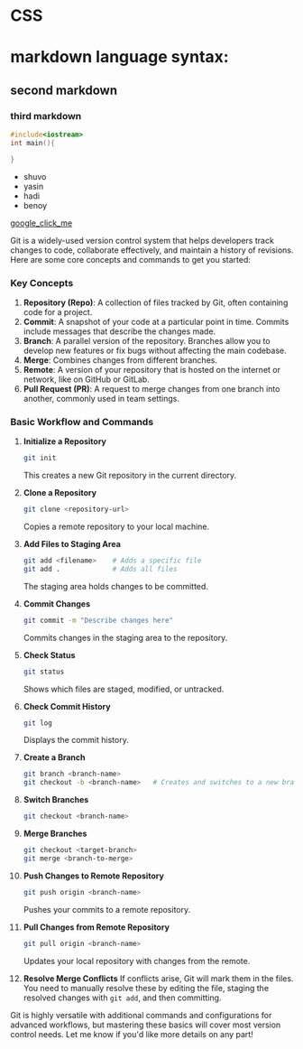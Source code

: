 # CSS

# markdown language syntax: 
## second markdown 
### third markdown

```cpp
#include<iostream>
int main(){

}
```
- shuvo
- yasin
- hadi
- benoy 

[google_click_me](https://www.google.com/)

Git is a widely-used version control system that helps developers track changes to code, collaborate effectively, and maintain a history of revisions. Here are some core concepts and commands to get you started:

### Key Concepts
1. **Repository (Repo)**: A collection of files tracked by Git, often containing code for a project.
2. **Commit**: A snapshot of your code at a particular point in time. Commits include messages that describe the changes made.
3. **Branch**: A parallel version of the repository. Branches allow you to develop new features or fix bugs without affecting the main codebase.
4. **Merge**: Combines changes from different branches.
5. **Remote**: A version of your repository that is hosted on the internet or network, like on GitHub or GitLab.
6. **Pull Request (PR)**: A request to merge changes from one branch into another, commonly used in team settings.

### Basic Workflow and Commands

1. **Initialize a Repository**
   ```bash
   git init
   ```
   This creates a new Git repository in the current directory.

2. **Clone a Repository**
   ```bash
   git clone <repository-url>
   ```
   Copies a remote repository to your local machine.

3. **Add Files to Staging Area**
   ```bash
   git add <filename>    # Adds a specific file
   git add .             # Adds all files
   ```
   The staging area holds changes to be committed.

4. **Commit Changes**
   ```bash
   git commit -m "Describe changes here"
   ```
   Commits changes in the staging area to the repository.

5. **Check Status**
   ```bash
   git status
   ```
   Shows which files are staged, modified, or untracked.

6. **Check Commit History**
   ```bash
   git log
   ```
   Displays the commit history.

7. **Create a Branch**
   ```bash
   git branch <branch-name>
   git checkout -b <branch-name>   # Creates and switches to a new branch
   ```

8. **Switch Branches**
   ```bash
   git checkout <branch-name>
   ```

9. **Merge Branches**
   ```bash
   git checkout <target-branch>
   git merge <branch-to-merge>
   ```

10. **Push Changes to Remote Repository**
    ```bash
    git push origin <branch-name>
    ```
    Pushes your commits to a remote repository.

11. **Pull Changes from Remote Repository**
    ```bash
    git pull origin <branch-name>
    ```
    Updates your local repository with changes from the remote.

12. **Resolve Merge Conflicts**
    If conflicts arise, Git will mark them in the files. You need to manually resolve these by editing the file, staging the resolved changes with `git add`, and then committing.

Git is highly versatile with additional commands and configurations for advanced workflows, but mastering these basics will cover most version control needs. Let me know if you'd like more details on any part!
